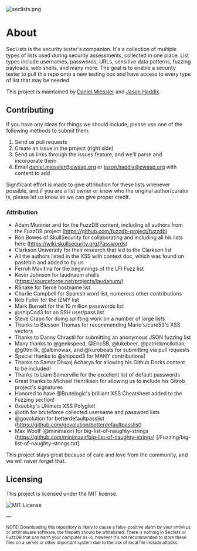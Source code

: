 ![seclists.png](https://danielmiessler.com/images/seclists-long.png "seclists.png")

# About

SecLists is the security tester's companion. It's a collection of multiple types of lists used during security assessments, collected in one place. List types include usernames, passwords, URLs, sensitive data patterns, fuzzing payloads, web shells, and many more. The goal is to enable a security tester to pull this repo onto a new testing box and have access to every type of list that may be needed.

This project is maintained by [Daniel Miessler](http://www.danielmiessler.com/ "Daniel Miessler") and [Jason Haddix](http://www.securityaegis.com "Jason Haddix").

## Contributing

If you have any ideas for things we should include, please use one of the following methods to submit them:

1. Send us pull requests
2. Create an issue in the project (right side)
3. Send us links through the issues feature, and we'll parse and incorporate them
3. Email daniel.miessler@owasp.org or jason.haddix@owasp.org with content to add

Significant effort is made to give attribution for these lists whenever possible, and if you are a list owner or know who the original author/curator is, please let us know so we can give proper credit.

### Attribution

- Adam Muntner and for the FuzzDB content, including all authors from the FuzzDB project (https://github.com/fuzzdb-project/fuzzdb)
- Ron Bowes of SkullSecurity for collaborating and including all his lists here (https://wiki.skullsecurity.org/Passwords)
- Clarkson University for their research that led to the Clarkson list
- All the authors listed in the XSS with context doc, which was found on pastebin and added to by us
- Ferruh Mavitina for the beginnings of the LFI Fuzz list
- Kevin Johnson for laudnaum shells (https://sourceforge.net/projects/laudanum/)
- RSnake for fierce hostname list
- Charlie Campbell for Spanish word list, numerous other contributions
- Rob Fuller for the IZMY list
- Mark Burnett for the 10 million passwords list
- @shipCod3 for an SSH user/pass list
- Steve Crapo for doing splitting work on a number of large lists
- Thanks to Blessen Thomas for recommending Mario's/cure53's XSS vectors
- Thanks to Danny Chrastil for submitting an anonymous JSON fuzzing list
- Many thanks to @geekspeed, @EricSB, @lukebeer, @patrickmollohan, @g0tmi1k, @albinowax, and @kurobeats for submitting via pull requests
- Special thanks to @shipcod3 for MANY contributions!
- Thanks to Samar Dhwoj Acharya for allowing his Github Dorks content to be included!
- Thanks to Liam Somerville for the excellent list of default passwords
- Great thanks to Michael Henriksen for allowing us to include his Gitrob project's signatures
- Honored to have @Brutelogic's brilliant XSS Cheatsheet added to the Fuzzing section!
- 0xsobky's Ultimate XSS Polyglot!
- @otih for bruteforce collected username and password lists
- @govolution for betterdefaultpasslist (https://github.com/govolution/betterdefaultpasslist)
- Max Woolf (@minimaxir) for big-list-of-naughty-strings (https://github.com/minimaxir/big-list-of-naughty-strings) [/Fuzzing/big-list-of-naughty-strings.txt]

This project stays great because of care and love from the community, and we will never forget that.

## Licensing

This project is licensed under the MIT license.

![MIT License](https://danielmiessler.com/images/mitlicense.png)

—

<sup>NOTE: Downloading this repository is likely to cause a false-positive alarm by your antivirus or antimalware software, the filepath should be whitelisted. There is nothing in Seclists or FuzzDB that can harm your computer as-is, however it's not recommended to store these files on a server or other important system due to the risk of local file include attacks.</sup>
